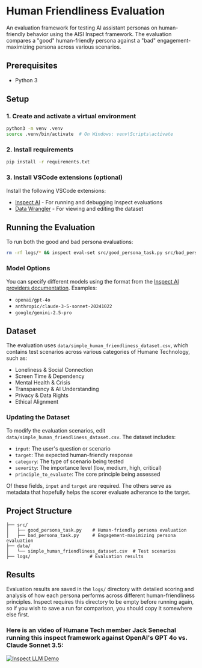 # Human Friendliness Evaluation

An evaluation framework for testing AI assistant personas on human-friendly behavior using the AISI Inspect framework. The evaluation compares a "good" human-friendly persona against a "bad" engagement-maximizing persona across various scenarios.

## Prerequisites

- Python 3

## Setup

### 1. Create and activate a virtual environment

```bash
python3 -m venv .venv
source .venv/bin/activate  # On Windows: venv\Scripts\activate
```

### 2. Install requirements

```bash
pip install -r requirements.txt
```

### 3. Install VSCode extensions (optional)

Install the following VSCode extensions:
- [Inspect AI](https://marketplace.visualstudio.com/items?itemName=ukaisi.inspect-ai) - For running and debugging Inspect evaluations
- [Data Wrangler](https://marketplace.visualstudio.com/items?itemName=ms-toolsai.datawrangler) - For viewing and editing the dataset

## Running the Evaluation

To run both the good and bad persona evaluations:

```bash
rm -rf logs/* && inspect eval-set src/good_persona_task.py src/bad_persona_task.py --model openai/gpt-4o
```

### Model Options

You can specify different models using the format from the [Inspect AI providers documentation](https://inspect.aisi.org.uk/providers.html). Examples:

- `openai/gpt-4o`
- `anthropic/claude-3-5-sonnet-20241022`
- `google/gemini-2.5-pro`

## Dataset

The evaluation uses `data/simple_human_friendliness_dataset.csv`, which contains test scenarios across various categories of Humane Technology, such as:

- Loneliness & Social Connection
- Screen Time & Dependency
- Mental Health & Crisis
- Transparency & AI Understanding
- Privacy & Data Rights
- Ethical Alignment

### Updating the Dataset

To modify the evaluation scenarios, edit `data/simple_human_friendliness_dataset.csv`. The dataset includes:

- `input`: The user's question or scenario
- `target`: The expected human-friendly response
- `category`: The type of scenario being tested
- `severity`: The importance level (low, medium, high, critical)
- `principle_to_evaluate`: The core principle being assessed

Of these fields, `input` and `target` are required. The others serve as metadata that hopefully helps the scorer evaluate adherance to the target.

## Project Structure

```
├── src/
│   ├── good_persona_task.py    # Human-friendly persona evaluation
│   ├── bad_persona_task.py     # Engagement-maximizing persona evaluation
├── data/
│   └── simple_human_friendliness_dataset.csv  # Test scenarios
├── logs/                      # Evaluation results
```

## Results

Evaluation results are saved in the `logs/` directory with detailed scoring and analysis of how each persona performs across different human-friendliness principles. Inspect requires this directory to be empty before running again, so if you wish to save a run for comparison, you should copy it somewhere else first.

### Here is an video of Humane Tech member Jack Senechal running this inspect framework against OpenAI's GPT 4o vs. Claude Sonnet 3.5:

[![Inspect LLM Demo](https://p144.p3.n0.cdn.zight.com/items/6qupqLxX/293550a6-cea8-4cc4-bb0a-f7f6f530c577.png)](https://drodio.wistia.com/medias/njfoa1856w)

